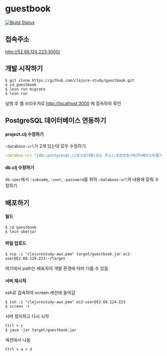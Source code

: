 # guestbook
[![Build Status](https://travis-ci.org/clojure-study/guestbook.svg?branch=master)](https://travis-ci.org/clojure-study/guestbook)
## 접속주소
http://52.68.124.223:3000/

## 개발 시작하기

    $ git clone https://github.com/clojure-study/guestbook.git
    $ cd guestbook
    $ lein run migrate
    $ lein run

실행 후 웹 브라우저로 [http://localhost:3000](http://localhost:3000) 에 접속하여 확인


## PostgreSQL 데이터베이스 연동하기

#### project.clj 수정하기
`:database-url`가 2개 있는데 모두 수정하기.
```clojure
:databse-url "jdbc:postgresql://호스트이름(또는 주소):포트번호/데이터베이스이름?user=이름&password=비밀번호"
```

#### db.clj 수정하기
`db-spec`에서 `:subname`, `:user`, `:password`를 위의 `:database-url`의 내용에 맞춰 수정하기 


## 배포하기
#### 빌드
    $ cd guestbook
    $ lein uberjar
    
#### 파일 업로드
    $ scp -i "clojurestudy-aws.pem" target/guestbook.jar ec2-user@52.68.124.223:~/target
여기에서 path는 배포자의 개발 환경에 따라 다를 수 있음

#### 서버 재시작
ssh로 접속하여 screen 세션에 들어감
    
    $ ssh -i "clojurestudy-aws.pem" ec2-user@52.68.124.223
    $ screen -r

서버 정지하고 다시 시작

    Ctrl + c
    $ java -jar target/guestbook.jar

세션에서 나옴    
    
    Ctrl + a + d

